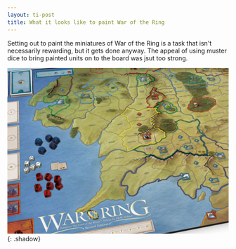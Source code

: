 ```yaml
---
layout: ti-post
title: What it looks like to paint War of the Ring
---
```


Setting out to paint the miniatures of War of the Ring is a task that isn't necessarily rewarding, but it gets done anyway. The appeal of using muster dice to bring painted units on to the board was jsut too strong.

![Image Alt Text](/images/war-of-the-ring-board-game-board.webp){: .shadow}
